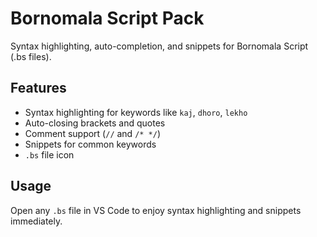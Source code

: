 # Bornomala Script Pack

Syntax highlighting, auto-completion, and snippets for Bornomala Script (.bs files).

## Features

- Syntax highlighting for keywords like `kaj`, `dhoro`, `lekho`
- Auto-closing brackets and quotes
- Comment support (`//` and `/* */`)
- Snippets for common keywords
- `.bs` file icon

## Usage

Open any `.bs` file in VS Code to enjoy syntax highlighting and snippets immediately.
